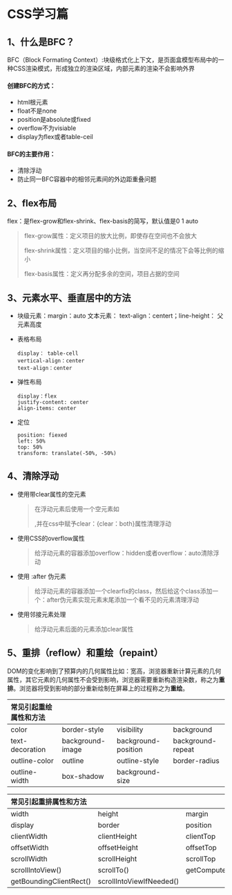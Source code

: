 # 										CSS学习篇

## 1、什么是BFC？

BFC（Block Formating Context）:块级格式化上下文，是页面盒模型布局中的一种CSS渲染模式，形成独立的渲染区域，内部元素的渲染不会影响外界

#### 创建BFC的方式：

* html根元素
* float不是none
* position是absolute或fixed
* overflow不为visiable
* display为flex或者table-ceil

#### BFC的主要作用：

* 清除浮动
* 防止同一BFC容器中的相邻元素间的外边距重叠问题

## 2、flex布局

flex：是flex-grow和flex-shrink、flex-basis的简写，默认值是0 1 auto

> flex-grow属性：定义项目的放大比例，即使存在空间也不会放大
>
> flex-shrink属性：定义项目的缩小比例，当空间不足的情况下会等比例的缩小
>
> flex-basis属性：定义再分配多余的空间，项目占据的空间

## 3、元素水平、垂直居中的方法

* 块级元素：margin：auto    文本元素： text-align：centert；line-height： 父元素高度

* 表格布局

  ```
  display： table-cell
  vertical-align：center
  text-align：center
  ```

* 弹性布局

  ```
  display：flex
  justify-content: center
  align-items: center
  ```

  

* 定位

  ```
  position: fiexed
  left: 50%
  top: 50%
  transform: translate(-50%, -50%) 
  ```

  

## 4、清除浮动

* 使用带clear属性的空元素

  > 在浮动元素后使用一个空元素如<div class='clear'></div>,并在css中赋予clear：{clear：both}属性清理浮动

* 使用CSS的overflow属性

  > 给浮动元素的容器添加overflow：hidden或者overflow：auto清除浮动

* 使用 :after 伪元素

  > 给浮动元素的容器添加一个clearfix的class，然后给这个class添加一个：after伪元素实现元素末尾添加一个看不见的元素清理浮动

* 使用邻接元素处理

  > 给浮动元素后面的元素添加clear属性

## 5、重排（reflow）和重绘（repaint）

DOM的变化影响到了预算内的几何属性比如：宽高，浏览器重新计算元素的几何属性，其它元素的几何属性不会受到影响，浏览器需要重新构造渲染数，称之为**重排**。浏览器将受到影响的部分重新绘制在屏幕上的过程称之为**重绘**。

| 常见引起重绘属性和方法 |                  |                     |                   |
| :--------------------- | :--------------- | :------------------ | :---------------- |
| color                  | border-style     | visibility          | background        |
| text-decoration        | background-image | background-position | background-repeat |
| outline-color          | outline          | outline-style       | border-radius     |
| outline-width          | box-shadow       | background-size     |                   |

| 常见引起重排属性和方法  |                          |                    |            |
| :---------------------- | :----------------------- | :----------------- | :--------- |
| width                   | height                   | margin             | padding    |
| display                 | border                   | position           | overflow   |
| clientWidth             | clientHeight             | clientTop          | clientLeft |
| offsetWidth             | offsetHeight             | offsetTop          | offsetLeft |
| scrollWidth             | scrollHeight             | scrollTop          | scrollLeft |
| scrollIntoView()        | scrollTo()               | getComputedStyle() |            |
| getBoundingClientRect() | scrollIntoViewIfNeeded() |                    |            |

